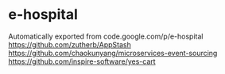 # e-hospital
Automatically exported from code.google.com/p/e-hospital
https://github.com/zutherb/AppStash
https://github.com/chaokunyang/microservices-event-sourcing
https://github.com/inspire-software/yes-cart
